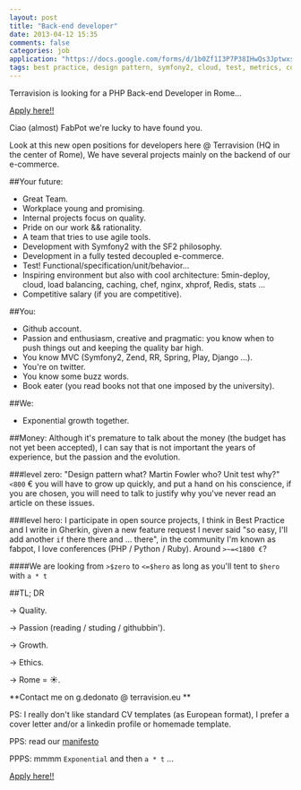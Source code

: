 ```yaml
---
layout: post
title: "Back-end developer"
date: 2013-04-12 15:35
comments: false
categories: job
application: "https://docs.google.com/forms/d/1b0Zf1I3P7P38IHwQs3JptwxsmZx3NjzycX6akZLh6TA/viewform"
tags: best practice, design pattern, symfony2, cloud, test, metrics, cool!
---
```


Terravision is looking for a PHP Back-end Developer in Rome...
<!-- more -->

[Apply here!!](https://docs.google.com/forms/d/1b0Zf1I3P7P38IHwQs3JptwxsmZx3NjzycX6akZLh6TA/viewform)

Ciao (almost) FabPot we're lucky to have found you.

Look at this new open positions for developers here @ Terravision (HQ in the center of Rome),
We have several projects mainly on the backend of our e-commerce.

##Your future:
- Great Team.
- Workplace young and promising.
- Internal projects focus on quality.
- Pride on our work && rationality.
- A team that tries to use agile tools.
- Development with Symfony2 with the SF2 philosophy.
- Development in a fully tested decoupled e-commerce.
- Test! Functional/specification/unit/behavior...
- Inspiring environment but also with cool architecture: 5min-deploy, cloud, load balancing, caching, chef, nginx, xhprof, Redis, stats ...
- Competitive salary (if you are competitive).

##You:
- Github account.
- Passion and enthusiasm, creative and pragmatic: you know when to push things out and keeping the quality bar high.
- You know MVC (Symfony2, Zend, RR, Spring, Play, Django ...).
- You're on twitter.
- You know some buzz words.
- Book eater (you read books not that one imposed by the university).

##We:
- Exponential growth together.

##Money:
Although it's premature to talk about the money (the budget has not yet been accepted), I can say that
is not important the years of experience, but the passion and the evolution.

###level zero:
"Design pattern what? Martin Fowler who? Unit test why?" `<800` €
you will have to grow up quickly, and put a hand on his conscience, if you are chosen, you will need to talk to justify why you've never read an article on these issues.

###level hero:
I participate in open source projects, I think in Best Practice and I write in Gherkin, given a new feature request I never said "so easy, I'll add another `if` there there and ... there", in the community I'm known as fabpot, I love conferences (PHP / Python / Ruby​​). Around `>~=<1800 €`?

####We are looking from `>$zero` to `<=$hero` as long as you'll tent to `$hero` with `a * t`

##TL; DR

-> Quality.

-> Passion (reading / studing / githubbin').

-> Growth.

-> Ethics.

-> Rome = ☀.


**Contact me on g.dedonato @ terravision.eu **

PS: I really don't like standard CV templates (as European format), I prefer a cover letter and/or a linkedin profile or homemade template.

PPS: read our [manifesto](https://gist.github.com/liuggio/4339207#file-software-team-manifesto-md)

PPPS: mmmm  `Exponential` and then  `a * t` ...


[Apply here!!](https://docs.google.com/forms/d/1b0Zf1I3P7P38IHwQs3JptwxsmZx3NjzycX6akZLh6TA/viewform)


